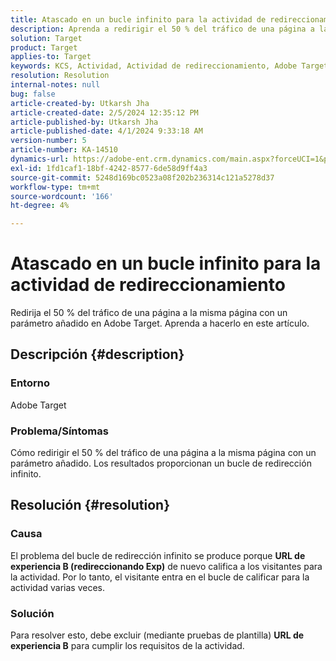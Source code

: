 ```yaml
---
title: Atascado en un bucle infinito para la actividad de redireccionamiento
description: Aprenda a redirigir el 50 % del tráfico de una página a la misma página con un parámetro añadido en Adobe Target.
solution: Target
product: Target
applies-to: Target
keywords: KCS, Actividad, Actividad de redireccionamiento, Adobe Target, bucle de redireccionamiento infinito, tráfico
resolution: Resolution
internal-notes: null
bug: false
article-created-by: Utkarsh Jha
article-created-date: 2/5/2024 12:35:12 PM
article-published-by: Utkarsh Jha
article-published-date: 4/1/2024 9:33:18 AM
version-number: 5
article-number: KA-14510
dynamics-url: https://adobe-ent.crm.dynamics.com/main.aspx?forceUCI=1&pagetype=entityrecord&etn=knowledgearticle&id=044514ff-22c4-ee11-9079-6045bd006c82
exl-id: 1fd1caf1-18bf-4242-8577-6de58d9ff4a3
source-git-commit: 5248d169bc0523a08f202b236314c121a5278d37
workflow-type: tm+mt
source-wordcount: '166'
ht-degree: 4%

---
```


# Atascado en un bucle infinito para la actividad de redireccionamiento


Redirija el 50 % del tráfico de una página a la misma página con un parámetro añadido en Adobe Target. Aprenda a hacerlo en este artículo.

## Descripción {#description}


### Entorno

Adobe Target

### Problema/Síntomas

Cómo redirigir el 50 % del tráfico de una página a la misma página con un parámetro añadido.
Los resultados proporcionan un bucle de redirección infinito.


## Resolución {#resolution}


### Causa

El problema del bucle de redirección infinito se produce porque <b>URL de experiencia B (redireccionando Exp)</b> de nuevo califica a los visitantes para la actividad. Por lo tanto, el visitante entra en el bucle de calificar para la actividad varias veces.

### Solución

Para resolver esto, debe excluir (mediante pruebas de plantilla) <b>URL de experiencia B</b> para cumplir los requisitos de la actividad.

